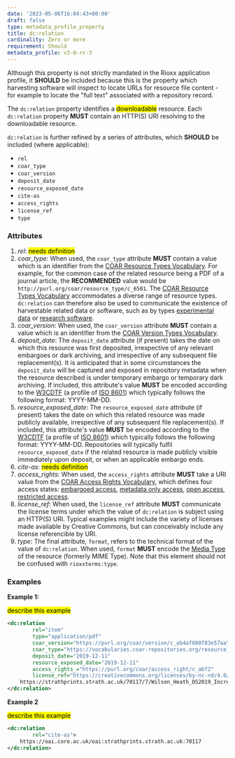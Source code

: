```yaml
---
date: '2023-05-06T16:04:43+00:00'
draft: false
type: metadata_profile_property
title: dc:relation
cardinality: Zero or more
requirement: Should
metadata_profile: v3-0-rc-3
---
```


Although this property is not strictly mandated in the Rioxx application profile, it **SHOULD** be included because this is the property which harvesting software will inspect to locate URLs for resource file content - for example to locate the "full text" associated with a repository record.

The `dc:relation` property identifies a <mark>downloadable</mark> resource. Each `dc:relation` property **MUST** contain an HTTP(S) URI resolving to the downloadable resource. 

`dc:relation` is further refined by a series of attributes, which **SHOULD** be included (where applicable): 

* `rel`
* `coar_type`
* `coar_version`
* `deposit_date`
* `resource_exposed_date`
* `cite-as`
* `access_rights`
* `license_ref`
* `type`

### Attributes
1. *rel*: <mark>needs definition</mark>
1. *coar_type*:  When used, the `coar_type` attribute **MUST** contain a value which is an identifier from the [COAR Resource Types Vocabulary](http://purl.org/coar/resource_type/). For example, for the common case of the related resource being a PDF of a journal article, the **RECOMMENDED** value would be `http://purl.org/coar/resource_type/c_6501`. The [COAR Resource Types Vocabulary](http://purl.org/coar/resource_type/) accommodates a diverse range of resource types. `dc:relation` can therefore also be used to communicate the existence of harvestable related data or software, such as by types [experimental data](http://purl.org/coar/resource_type/63NG-B465) or [research software](http://purl.org/coar/resource_type/c_c950).
2. *coar_version*: When used, the `coar_version` attribute **MUST** contain a value which is an identifier from the [COAR Version Types Vocabulary](http://purl.org/coar/version/).
3. *deposit_date*: The `deposit_date` attribute (if present) takes the date on which this resource was first deposited, irrespective of any relevant embargoes or dark archiving, and irrespective of any subsequent file replacement(s). It is anticipated that in some circumstances the `deposit_date` will be captured and exposed in repository metadata when the resource described is under temporary embargo or temporary dark archiving. If included, this attribute's value **MUST** be encoded according to the [W3CDTF](https://www.w3.org/TR/NOTE-datetime) (a profile of [ISO 8601](https://www.iso.org/standard/40874.html)) which typically follows the following format: YYYY-MM-DD.
4. *resource_exposed_date*: The `resource_exposed_date` attribute (if present) takes the date on which this related resource was made publicly available, irrespective of any subsequent file replacement(s). If included, this attribute's value **MUST** be encoded according to the [W3CDTF](https://www.w3.org/TR/NOTE-datetime) (a profile of [ISO 8601](https://www.iso.org/standard/40874.html)) which typically follows the following format: YYYY-MM-DD. Repositories will typically fulfil `resource_exposed_date` if the related resource is made publicly visible immediately upon deposit, or when an applicable embargo ends.
5. *cite-as*: <mark>needs definition</mark>
6. *access_rights*: When used, the `access_rights` attribute **MUST** take a URI value from the [COAR Access Rights Vocabulary](https://vocabularies.coar-repositories.org/access_rights/), which defines four access states: [embargoed access](http://purl.org/coar/access_right/c_f1cf), [metadata only access](http://purl.org/coar/access_right/c_14cb), [open access](http://purl.org/coar/access_right/c_abf2), [restricted access](http://purl.org/coar/access_right/c_16ec).
7. *license_ref*: When used, the `license_ref` attribute **MUST** communicate the license terms under which the value of `dc:relation` is subject using an HTTP(S) URI. Typical examples might include the variety of licenses made available by Creative Commons, but can conceivably include any license referencible by URI.
8. *type*: The final attribute, `format`, refers to the technical format of the value of `dc:relation`. When used, `format` **MUST** encode the [Media Type](https://www.iana.org/assignments/media-types/media-types.xhtml) of the resource (formerly MIME Type). Note that this element should not be confused with `rioxxterms:type`.

### Examples

**Example 1:**

<mark>describe this example</mark>

```xml
<dc:relation
        rel="item"
        type="application/pdf"
        coar_version="https://purl.org/coar/version/c_ab4af688f83e57aa"
        coar_type="https://vocabularies.coar-repositories.org/resource_types/c_6501/"
        deposit_date="2019-12-11"
        resource_exposed_date="2019-12-11"
        access_rights_="https://purl.org/coar/access_right/c_abf2"
        license_ref="https://creativecommons.org/licenses/by-nc-nd/4.0/">
    https://strathprints.strath.ac.uk/70117/7/Wilson_Heath_OS2019_Increasing_turbidity_in_the_North_Sea_during_the_20th_century.pdf
</dc:relation>
```

**Example 2**

<mark>describe this example</mark>

```xml
<dc:relation
        rel="cite-as">
    https://oai.core.ac.uk/oai:strathprints.strath.ac.uk:70117
</dc:relation>  
```

